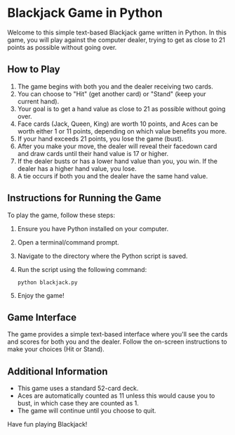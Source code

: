 # Blackjack Game in Python

Welcome to this simple text-based Blackjack game written in Python. In this game, you will play against the computer dealer, trying to get as close to 21 points as possible without going over.

## How to Play

1. The game begins with both you and the dealer receiving two cards.
2. You can choose to "Hit" (get another card) or "Stand" (keep your current hand).
3. Your goal is to get a hand value as close to 21 as possible without going over.
4. Face cards (Jack, Queen, King) are worth 10 points, and Aces can be worth either 1 or 11 points, depending on which value benefits you more.
5. If your hand exceeds 21 points, you lose the game (bust).
6. After you make your move, the dealer will reveal their facedown card and draw cards until their hand value is 17 or higher.
7. If the dealer busts or has a lower hand value than you, you win. If the dealer has a higher hand value, you lose.
8. A tie occurs if both you and the dealer have the same hand value.

## Instructions for Running the Game

To play the game, follow these steps:

1. Ensure you have Python installed on your computer.
2. Open a terminal/command prompt.
3. Navigate to the directory where the Python script is saved.
4. Run the script using the following command:

   ```
   python blackjack.py
   ```

5. Enjoy the game!

## Game Interface

The game provides a simple text-based interface where you'll see the cards and scores for both you and the dealer. Follow the on-screen instructions to make your choices (Hit or Stand).

## Additional Information

- This game uses a standard 52-card deck.
- Aces are automatically counted as 11 unless this would cause you to bust, in which case they are counted as 1.
- The game will continue until you choose to quit.

Have fun playing Blackjack!
